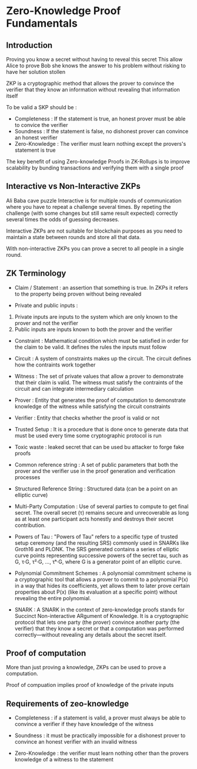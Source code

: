 # Zero-Knowledge Proof Fundamentals

## Introduction

Proving you know a secret without having to reveal this secret
This allow Alice to prove Bob she knows the answer to his problem without risking to have her solution stollen

ZKP is a cryptographic method that allows the prover to convince the verifier that they know an information without revealing that information itself

To be valid a SKP should be :

- Completeness : If the statement is true, an honest prover must be able to convice the verifier
- Soundness : If the statement is false, no dishonest prover can convince an honest verifier
- Zero-Knowledge : The verifier must learn nothing except the provers's statement is true

The key benefit of using Zero-knowledge Proofs in ZK-Rollups is to improve scalability by bunding transactions and verifying them with a single proof

## Interactive vs Non-Interactive ZKPs

Ali Baba cave puzzle
Interactive is for multiple rounds of communication where you have to repeat a challenge several times. By repeting the challenge (with some changes but still same result expected) correctly several times the odds of guessing decreases.

Interactive ZKPs are not suitable for blockchain purposes as you need to maintain a state between rounds and store all that data.

With non-interactive ZKPs you can prove a secret to all people in a single round.

## ZK Terminology

- Claim / Statement : an assertion that something is true. In ZKPs it refers to the property being proven without being revealed

- Private and public inputs : 
1. Private inputs are inputs to the system which are only known to the prover and not the verifier
2. Public inputs are inputs known to both the prover and the verifier

- Constraint : Mathematical condition which must be satisfied in order for the claim to be valid. It defines the rules the inputs must follow

- Circuit : A system of constraints makes up the circuit. The circuit defines how the contraints work together

- Witness : The set of private values that allow a prover to demonstrate that their claim is valid. The witness must satisfy the contraints of the circuit and can integrate intermediary calculation

- Prover : Entity that generates the proof of computation to demonstrate knowledge of the witness while satisfying the circuit constraints

- Verifier : Entity that checks whether the proof is valid or not

- Trusted Setup : It is a procedure that is done once to generate data that must be used every time some cryptographic protocol is run

- Toxic waste : leaked secret that can be used bu attacker to forge fake proofs

- Common reference string : A set of public parameters that both the prover and the verifier use in the proof generation and verification processes

- Structured Reference String : Structured data (can be a point on an elliptic curve)

- Multi-Party Computation : Use of several parties to compute to get final secret. The overall secret (τ) remains secure and unrecoverable as long as at least one participant acts honestly and destroys their secret contribution.

- Powers of Tau : "Powers of Tau" refers to a specific type of trusted setup ceremony (and the resulting SRS) commonly used in SNARKs like Groth16 and PLONK. The SRS generated contains a series of elliptic curve points representing successive powers of the secret tau, such as G, τ·G, τ²·G, ..., τᵏ·G, where G is a generator point of an elliptic curve.

- Polynomial Commitment Schemes : A polynomial commitment scheme is a cryptographic tool that allows a prover to commit to a polynomial P(x) in a way that hides its coefficients, yet allows them to later prove certain properties about P(x) (like its evaluation at a specific point) without revealing the entire polynomial.

- SNARK : A SNARK in the context of zero-knowledge proofs stands for Succinct Non-interactive ARgument of Knowledge. It is a cryptographic protocol that lets one party (the prover) convince another party (the verifier) that they know a secret or that a computation was performed correctly—without revealing any details about the secret itself.

## Proof of computation

More than just proving a knowledge, ZKPs can be used to prove a computation.

Proof of compuation implies proof of knowledge of the private inputs

## Requirements of zeo-knowledge

- Completeness : if a statement is valid, a prover must always be able to convince a verifier if they have knowledge of the witness

- Soundness : it must be practically impossible for a dishonest prover to convince an honest verifier with an invalid witness

- Zero-Knowledge : the verifier must learn nothing other than the provers knowledge of a witness to the statement